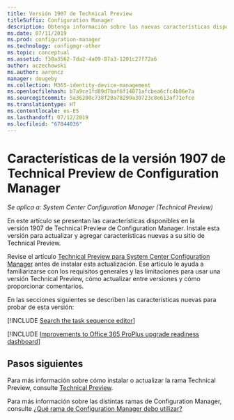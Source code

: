 ```yaml
---
title: Versión 1907 de Technical Preview
titleSuffix: Configuration Manager
description: Obtenga información sobre las nuevas características disponibles en la versión 1907 de la rama de Technical Preview de Configuration Manager.
ms.date: 07/11/2019
ms.prod: configuration-manager
ms.technology: configmgr-other
ms.topic: conceptual
ms.assetid: f30a3562-7da2-4a09-87a3-1201c27f72a6
author: aczechowski
ms.author: aaroncz
manager: dougeby
ms.collection: M365-identity-device-management
ms.openlocfilehash: b7a9ce1fd89d7baf6f14071afcbea6cfc4b86e7a
ms.sourcegitcommit: 5a36200c738f20a78299a30723c8e613af71efce
ms.translationtype: HT
ms.contentlocale: es-ES
ms.lasthandoff: 07/12/2019
ms.locfileid: "67844036"
---
```

# <a name="features-in-configuration-manager-technical-preview-version-1907"></a>Características de la versión 1907 de Technical Preview de Configuration Manager

*Se aplica a: System Center Configuration Manager (Technical Preview)*

En este artículo se presentan las características disponibles en la versión 1907 de Technical Preview de Configuration Manager. Instale esta versión para actualizar y agregar características nuevas a su sitio de Technical Preview.

Revise el artículo [Technical Preview para System Center Configuration Manager](/sccm/core/get-started/technical-preview) antes de instalar esta actualización. Ese artículo le ayuda a familiarizarse con los requisitos generales y las limitaciones para usar una versión Technical Preview, cómo actualizar entre versiones y cómo proporcionar comentarios.

En las secciones siguientes se describen las características nuevas para probar de esta versión:

<!-- [!INCLUDE [Example feature name](includes/1903/1234567.md)] -->

[!INCLUDE [Search the task sequence editor](includes/1907/4621085.md)]

[!INCLUDE [Improvements to Office 365 ProPlus upgrade readiness dashboard](includes/1907/4021125.md)]

<!-- ## Known issues -->

<!-- [!INCLUDE [Client health dashboard](includes/1903/known-issue-health.md)] -->

## <a name="next-steps"></a>Pasos siguientes

Para más información sobre cómo instalar o actualizar la rama Technical Preview, consulte [Technical Preview](/sccm/core/get-started/technical-preview).

Para más información sobre las distintas ramas de Configuration Manager, consulte [¿Qué rama de Configuration Manager debo utilizar?](/sccm/core/understand/which-branch-should-i-use)
